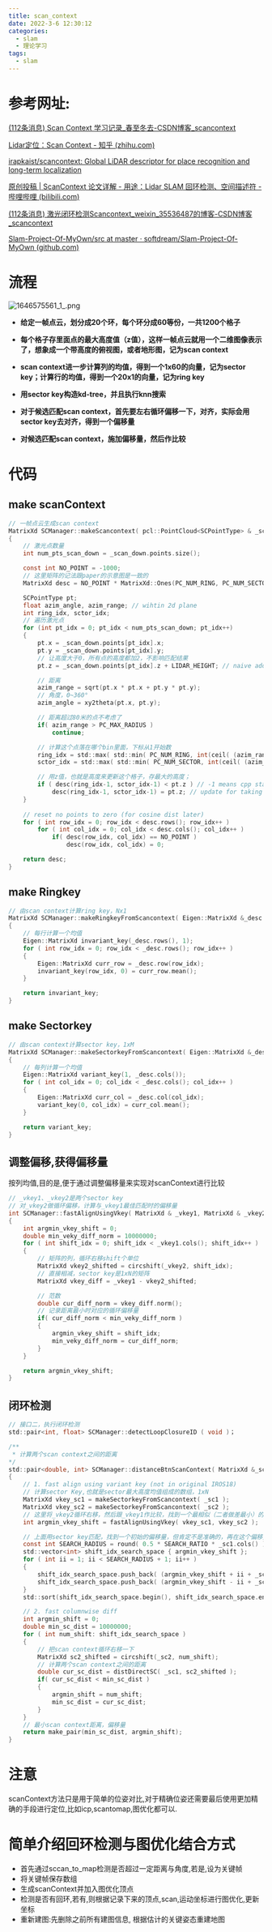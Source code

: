```yaml
---
title: scan_context
date: 2022-3-6 12:30:12
categories:
  - slam
  - 理论学习
tags:
  - slam
---
```


# 参考网址:

 [(112条消息) Scan Context 学习记录_春至冬去-CSDN博客_scancontext](https://blog.csdn.net/weixin_46181372/article/details/116130105) 

 [Lidar定位：Scan Context - 知乎 (zhihu.com)](https://zhuanlan.zhihu.com/p/359523177) 

 [irapkaist/scancontext: Global LiDAR descriptor for place recognition and long-term localization ](https://github.com/irapkaist/scancontext) 

 [原创投稿 | ScanContext 论文详解 - 用途：Lidar SLAM 回环检测、空间描述符 - 哔哩哔哩 (bilibili.com)](https://www.bilibili.com/read/cv10348019) 

 [(112条消息) 激光闭环检测Scancontext_weixin_35536487的博客-CSDN博客_scancontext](https://blog.csdn.net/weixin_35536487/article/details/113545839) 

 [Slam-Project-Of-MyOwn/src at master · softdream/Slam-Project-Of-MyOwn (github.com)](https://github.com/softdream/Slam-Project-Of-MyOwn/tree/master/src) 

# 流程

![1646575561_1_.png](https://s2.loli.net/2022/03/06/L8eBVCXyU4ZGT15.png)

- **给定一帧点云，划分成20个环，每个环分成60等份，一共1200个格子**

- **每个格子存里面点的最大高度值（z值），这样一帧点云就用一个二维图像表示了，想象成一个带高度的俯视图，或者地形图，记为scan context**

- **scan context进一步计算列的均值，得到一个1x60的向量，记为sector key；计算行的均值，得到一个20x1的向量，记为ring key**

- **用sector key构造kd-tree，并且执行knn搜索**

- **对于候选匹配scan context，首先要左右循环偏移一下，对齐，实际会用sector key去对齐，得到一个偏移量**

- **对候选匹配scan context，施加偏移量，然后作比较**

# 代码

## make scanContext

```c
// 一帧点云生成scan context
MatrixXd SCManager::makeScancontext( pcl::PointCloud<SCPointType> & _scan_down )
{
    // 激光点数量
    int num_pts_scan_down = _scan_down.points.size();

    const int NO_POINT = -1000;
    // 这里矩阵的记法跟paper的示意图是一致的
    MatrixXd desc = NO_POINT * MatrixXd::Ones(PC_NUM_RING, PC_NUM_SECTOR);

    SCPointType pt;
    float azim_angle, azim_range; // wihtin 2d plane
    int ring_idx, sctor_idx;
    // 遍历激光点
    for (int pt_idx = 0; pt_idx < num_pts_scan_down; pt_idx++)
    {
        pt.x = _scan_down.points[pt_idx].x; 
        pt.y = _scan_down.points[pt_idx].y;
        // 让高度大于0，所有点的高度都加2，不影响匹配结果
        pt.z = _scan_down.points[pt_idx].z + LIDAR_HEIGHT; // naive adding is ok (all points should be > 0).

        // 距离
        azim_range = sqrt(pt.x * pt.x + pt.y * pt.y);
        // 角度，0~360°
        azim_angle = xy2theta(pt.x, pt.y);

        // 距离超过80米的点不考虑了
        if( azim_range > PC_MAX_RADIUS )
            continue;

        // 计算这个点落在哪个bin里面，下标从1开始数
        ring_idx = std::max( std::min( PC_NUM_RING, int(ceil( (azim_range / PC_MAX_RADIUS) * PC_NUM_RING )) ), 1 );
        sctor_idx = std::max( std::min( PC_NUM_SECTOR, int(ceil( (azim_angle / 360.0) * PC_NUM_SECTOR )) ), 1 );

        // 用z值，也就是高度来更新这个格子，存最大的高度；
        if ( desc(ring_idx-1, sctor_idx-1) < pt.z ) // -1 means cpp starts from 0
            desc(ring_idx-1, sctor_idx-1) = pt.z; // update for taking maximum value at that bin
    }
    
    // reset no points to zero (for cosine dist later)
    for ( int row_idx = 0; row_idx < desc.rows(); row_idx++ )
        for ( int col_idx = 0; col_idx < desc.cols(); col_idx++ )
            if( desc(row_idx, col_idx) == NO_POINT )
                desc(row_idx, col_idx) = 0;

    return desc;
} 
```

##  make Ringkey

```c
// 由scan context计算ring key，Nx1
MatrixXd SCManager::makeRingkeyFromScancontext( Eigen::MatrixXd &_desc )
{
    // 每行计算一个均值
    Eigen::MatrixXd invariant_key(_desc.rows(), 1);
    for ( int row_idx = 0; row_idx < _desc.rows(); row_idx++ )
    {
        Eigen::MatrixXd curr_row = _desc.row(row_idx);
        invariant_key(row_idx, 0) = curr_row.mean();
    }

    return invariant_key;
} 
```

##  make Sectorkey 

```c
// 由scan context计算sector key，1xM
MatrixXd SCManager::makeSectorkeyFromScancontext( Eigen::MatrixXd &_desc )
{
    // 每列计算一个均值
    Eigen::MatrixXd variant_key(1, _desc.cols());
    for ( int col_idx = 0; col_idx < _desc.cols(); col_idx++ )
    {
        Eigen::MatrixXd curr_col = _desc.col(col_idx);
        variant_key(0, col_idx) = curr_col.mean();
    }

    return variant_key;
} 
```

## 调整偏移,获得偏移量

按列均值,目的是,便于通过调整偏移量来实现对scanContext进行比较

```c
// _vkey1、_vkey2是两个sector key
// 对_vkey2做循环偏移，计算与_vkey1最佳匹配时的偏移量
int SCManager::fastAlignUsingVkey( MatrixXd & _vkey1, MatrixXd & _vkey2)
{
    int argmin_vkey_shift = 0;
    double min_veky_diff_norm = 10000000;
    for ( int shift_idx = 0; shift_idx < _vkey1.cols(); shift_idx++ )
    {
        // 矩阵的列，循环右移shift个单位
        MatrixXd vkey2_shifted = circshift(_vkey2, shift_idx);
        // 直接相减，sector key是1xN的矩阵
        MatrixXd vkey_diff = _vkey1 - vkey2_shifted;

        // 范数
        double cur_diff_norm = vkey_diff.norm();
        // 记录距离最小时对应的循环偏移量
        if( cur_diff_norm < min_veky_diff_norm )
        {
            argmin_vkey_shift = shift_idx;
            min_veky_diff_norm = cur_diff_norm;
        }
    }

    return argmin_vkey_shift;
} 
```

## 闭环检测

```c
// 接口二，执行闭环检测
std::pair<int, float> SCManager::detectLoopClosureID ( void )；

/**
 * 计算两个scan context之间的距离
*/
std::pair<double, int> SCManager::distanceBtnScanContext( MatrixXd &_sc1, MatrixXd &_sc2 )
{
    // 1. fast align using variant key (not in original IROS18)
    // 计算sector Key,也就是sector最大高度均值组成的数组，1xN
    MatrixXd vkey_sc1 = makeSectorkeyFromScancontext( _sc1 );
    MatrixXd vkey_sc2 = makeSectorkeyFromScancontext( _sc2 );
    // 这里将_vkey2循环右移，然后跟_vkey1作比较，找到一个最相似（二者做差最小）的时候，记下循环右移的量
    int argmin_vkey_shift = fastAlignUsingVkey( vkey_sc1, vkey_sc2 );

    // 上面用sector key匹配，找到一个初始的偏移量，但肯定不是准确的，再在这个偏移量左右扩展一下搜索空间
    const int SEARCH_RADIUS = round( 0.5 * SEARCH_RATIO * _sc1.cols() ); // a half of search range 
    std::vector<int> shift_idx_search_space { argmin_vkey_shift };
    for ( int ii = 1; ii < SEARCH_RADIUS + 1; ii++ )
    {
        shift_idx_search_space.push_back( (argmin_vkey_shift + ii + _sc1.cols()) % _sc1.cols() );
        shift_idx_search_space.push_back( (argmin_vkey_shift - ii + _sc1.cols()) % _sc1.cols() );
    }
    std::sort(shift_idx_search_space.begin(), shift_idx_search_space.end());

    // 2. fast columnwise diff 
    int argmin_shift = 0;
    double min_sc_dist = 10000000;
    for ( int num_shift: shift_idx_search_space )
    {
        // 把scan context循环右移一下
        MatrixXd sc2_shifted = circshift(_sc2, num_shift);
        // 计算两个scan context之间的距离
        double cur_sc_dist = distDirectSC( _sc1, sc2_shifted );
        if( cur_sc_dist < min_sc_dist )
        {
            argmin_shift = num_shift;
            min_sc_dist = cur_sc_dist;
        }
    }
    // 最小scan context距离，偏移量
    return make_pair(min_sc_dist, argmin_shift);
}
```

# 注意

scanContext方法只是用于简单的位姿对比,对于精确位姿还需要最后使用更加精确的手段进行定位,比如icp,scantomap,图优化都可以.

# 简单介绍回环检测与图优化结合方式

- 首先通过sccan_to_map检测是否超过一定距离与角度,若是,设为关键帧
- 将关键帧保存数组
- 生成scanContext并加入图优化顶点
- 检测是否有回环,若有,则根据记录下来的顶点,scan,运动坐标进行图优化,更新坐标
- 重新建图:先删除之前所有建图信息, 根据估计的关键姿态重建地图 